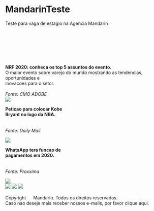 # MandarinTeste
Teste para vaga de estagio na Agencia Mandarin

<!DOCTYPE html>
<html lang="pt-br">
<head>
  <meta charset="UTF-8">
  <meta http-equiv="X-UA-Compatible" content="IE=edge">
  <meta name="viewport" content="width=device-width, initial-scale=1.0">
  <title>Mandarin Teste</title>
  <link rel="stylesheet" href="teste.css">
</head>
<body>
  <header><br>
    <section class="header">
      <div>
        <img id="imgMandaTrends" src="img/mandaTrends.png" alt=""></li>
      </div>
      <img class="imgBolinhas" src="img/bolinhas.png" alt=""></li>
      <img id="imgTriangulo" src="img/triangle.png" alt="">
      <br><img class="imgDescricao" src="img/Descricao.png" alt="">
      <div>
        <img class="imgSeta" src="img/seta.png" alt=""></li>
      </div>
      <img class="imgMulher" src="img/mulher.png" alt=""></li>
      <img class="imgZigzag" src="img/zigzag.png" alt=""></li>
    </section>
  </header>
  <div class="container">
    <div>
      <img class="photo" src="img/mulheres.png" alt="">
      <div class="caption">
        <strong>NRF 2020: conheca os top 5 assuntos do evento.</strong><br>
        O maior evento sobre varejo do mundo mostrando as tendencias, oportunidades e<br>inovacoes para o setor.<br><br>
        <i>Fonte: CMO ADOBE</i><br>
        <img src="img/linhaRosa.png" />
      </div>
    </div>
    <div>
      <img class="photo" src="img/NBA.jpg" alt="">
      <div class="caption">
        <p><strong>Peticao para colocar Kobe<br>Bryant no logo da NBA.<br></strong><br><br><i>Fonte: Daily Mail</i></p>
        <img src="img/linhaRoxa.png" />
      </div>
    </div>
    <div>
      <img class="photo" src="img/whatsapp_logo.png" alt="">
      <div class="caption">
        <p><strong>WhatsApp tera funcao de<br>pagamentos em 2020.</strong><br><br><br><i>Fonte: Proxxima</i><br></p>
        <img src="img/linhaVerde.png" />
      </div>
    </div>
  </div>
  <footer class="rodape">
    <img id="imgLogoMandarin" src="img/mandarin_logo.png" />
    <img id="imgVertical" src="img/imgVertical.png" />
    <img id="imgLogoWeDesign" src="img/logo_wedesign.png" />
  </footer>
  <div class="textoRodape">
    <br>Copyright <img src="img/copyright.png" width="15" height="12" /> Mandarin. Todos os
    direitos reservados.<br>
    Caso nao deseje mais receber nossos e-mails, por favor <class id="sublinhado">clique aqui.
  </div><br>
</body>
</html>
